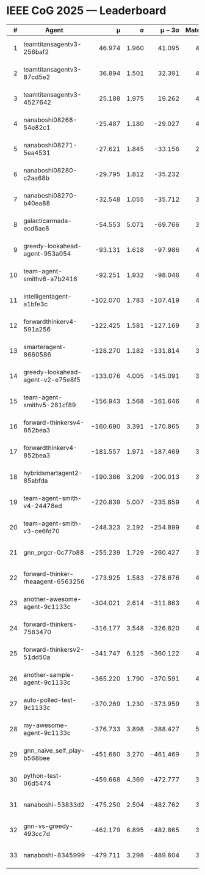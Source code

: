 # IEEE CoG 2025 — Leaderboard

| # | Agent | μ | σ | μ − 3σ | Matches | Updated |
|---:|---|---:|---:|---:|---:|---|
| 1 | teamtitansagentv3-256baf2 | 46.974 | 1.960 | 41.095 | 4432 | 2025-08-28 09:27 |
| 2 | teamtitansagentv3-87cd5e2 | 36.894 | 1.501 | 32.391 | 4138 | 2025-08-28 09:27 |
| 3 | teamtitansagentv3-4527642 | 25.188 | 1.975 | 19.262 | 4354 | 2025-08-28 09:27 |
| 4 | nanaboshi08268-54e82c1 | -25.487 | 1.180 | -29.027 | 4158 | 2025-08-28 09:27 |
| 5 | nanaboshi08271-5ea4531 | -27.621 | 1.845 | -33.156 | 2740 | 2025-08-28 09:27 |
| 6 | nanaboshi08280-c2aa68b | -29.795 | 1.812 | -35.232 | 880 | 2025-08-28 09:27 |
| 7 | nanaboshi08270-b40ea88 | -32.548 | 1.055 | -35.712 | 3118 | 2025-08-28 09:27 |
| 8 | galacticarmada-ecd6ae8 | -54.553 | 5.071 | -69.766 | 3780 | 2025-08-28 09:27 |
| 9 | greedy-lookahead-agent-953a054 | -93.131 | 1.618 | -97.986 | 4054 | 2025-08-28 09:27 |
| 10 | team-agent-smithv6-a7b2416 | -92.251 | 1.932 | -98.046 | 4480 | 2025-08-28 09:27 |
| 11 | intelligentagent-a1bfe3c | -102.070 | 1.783 | -107.419 | 4048 | 2025-08-28 09:27 |
| 12 | forwardthinkerv4-591a256 | -122.425 | 1.581 | -127.169 | 3644 | 2025-08-28 09:27 |
| 13 | smarteragent-8660586 | -128.270 | 1.182 | -131.814 | 3469 | 2025-08-28 09:27 |
| 14 | greedy-lookahead-agent-v2-e75e8f5 | -133.076 | 4.005 | -145.091 | 3294 | 2025-08-28 09:27 |
| 15 | team-agent-smithv5-281cf89 | -156.943 | 1.568 | -161.646 | 4220 | 2025-08-28 09:27 |
| 16 | forward-thinkersv4-852bea3 | -160.690 | 3.391 | -170.865 | 3443 | 2025-08-28 09:27 |
| 17 | forwardthinkerv4-852bea3 | -181.557 | 1.971 | -187.469 | 3255 | 2025-08-28 09:27 |
| 18 | hybridsmartagent2-85abfda | -190.386 | 3.209 | -200.013 | 3505 | 2025-08-28 09:27 |
| 19 | team-agent-smith-v4-24478ed | -220.839 | 5.007 | -235.859 | 4094 | 2025-08-28 09:27 |
| 20 | team-agent-smith-v3-ce6fd70 | -248.323 | 2.192 | -254.899 | 4394 | 2025-08-28 09:27 |
| 21 | gnn_prgcr-0c77b88 | -255.239 | 1.729 | -260.427 | 3560 | 2025-08-28 09:27 |
| 22 | forward-thinker-rheaagent-6563256 | -273.925 | 1.583 | -278.676 | 4562 | 2025-08-28 09:27 |
| 23 | another-awesome-agent-9c1133c | -304.021 | 2.614 | -311.863 | 4820 | 2025-08-28 09:27 |
| 24 | forward-thinkers-7583470 | -316.177 | 3.548 | -326.820 | 4300 | 2025-08-28 09:27 |
| 25 | forward-thinkersv2-51dd50a | -341.747 | 6.125 | -360.122 | 4502 | 2025-08-28 09:27 |
| 26 | another-sample-agent-9c1133c | -365.220 | 1.790 | -370.591 | 4500 | 2025-08-28 09:27 |
| 27 | auto-polled-test-9c1133c | -370.269 | 1.230 | -373.959 | 3880 | 2025-08-28 09:27 |
| 28 | my-awesome-agent-9c1133c | -376.733 | 3.898 | -388.427 | 5020 | 2025-08-28 09:27 |
| 29 | gnn_naive_self_play-b568bee | -451.660 | 3.270 | -461.469 | 3140 | 2025-08-28 09:27 |
| 30 | python-test-06d5474 | -459.668 | 4.369 | -472.777 | 3770 | 2025-08-28 09:27 |
| 31 | nanaboshi-53833d2 | -475.250 | 2.504 | -482.762 | 3580 | 2025-08-28 09:27 |
| 32 | gnn-vs-greedy-493cc7d | -462.179 | 6.895 | -482.865 | 3960 | 2025-08-28 09:27 |
| 33 | nanaboshi-8345999 | -479.711 | 3.298 | -489.604 | 3630 | 2025-08-28 09:27 |
